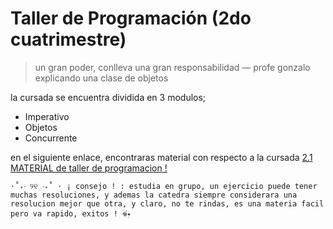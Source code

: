# Taller de Programación (2do cuatrimestre)
 > un gran poder, conlleva una gran responsabilidad — profe gonzalo explicando una clase de objetos 


la cursada se encuentra dividida en 3 modulos;
* Imperativo
* Objetos
* Concurrente

en el siguiente enlace, encontraras material con respecto a la cursada
[ 2.1 MATERIAL de taller de programacion !](https://drive.google.com/drive/folders/167IwarMDTjWRiTE0QZc5ruCZMnyvwFRt?usp=sharing)


`⋅˚₊‧ ୨୧ ‧₊˚ ⋅ ¡ consejo ! : estudia en grupo, un ejercicio puede tener muchas resoluciones, y ademas la catedra siempre considerara una resolucion mejor que otra, y claro, no te rindas, es una materia facil pero va rapido, exitos ! 𖦹๋࣭⭑`
